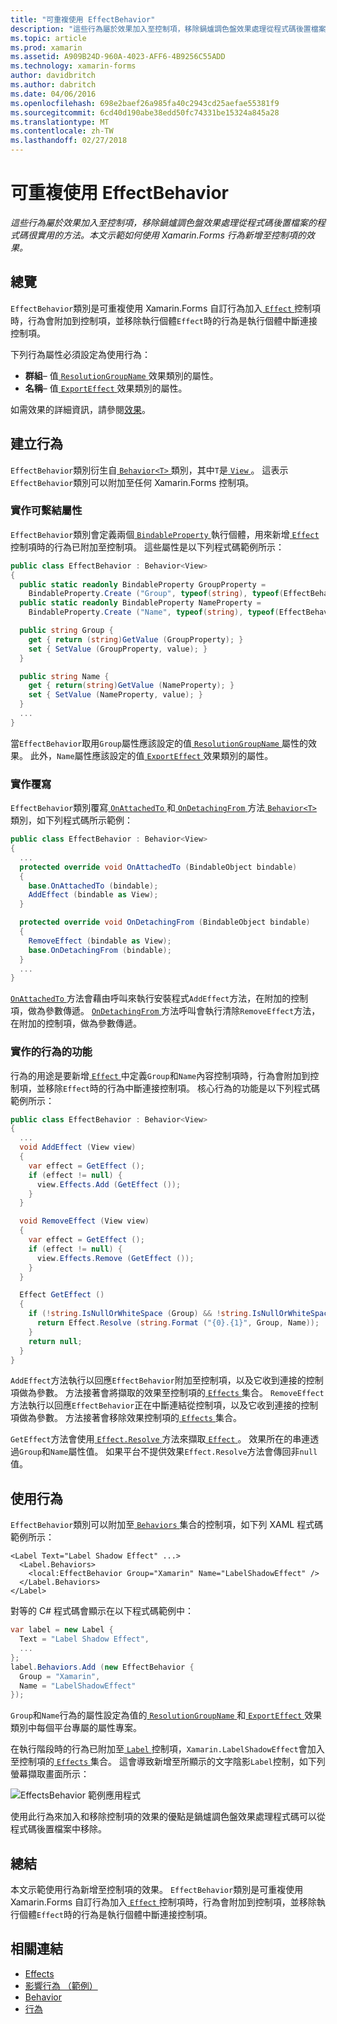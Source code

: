 ```yaml
---
title: "可重複使用 EffectBehavior"
description: "這些行為屬於效果加入至控制項，移除鍋爐調色盤效果處理從程式碼後置檔案的程式碼很實用的方法。 本文示範如何使用 Xamarin.Forms 行為新增至控制項的效果。"
ms.topic: article
ms.prod: xamarin
ms.assetid: A909B24D-960A-4023-AFF6-4B9256C55ADD
ms.technology: xamarin-forms
author: davidbritch
ms.author: dabritch
ms.date: 04/06/2016
ms.openlocfilehash: 698e2baef26a985fa40c2943cd25aefae55381f9
ms.sourcegitcommit: 6cd40d190abe38edd50fc74331be15324a845a28
ms.translationtype: MT
ms.contentlocale: zh-TW
ms.lasthandoff: 02/27/2018
---
```

# <a name="reusable-effectbehavior"></a>可重複使用 EffectBehavior

_這些行為屬於效果加入至控制項，移除鍋爐調色盤效果處理從程式碼後置檔案的程式碼很實用的方法。本文示範如何使用 Xamarin.Forms 行為新增至控制項的效果。_

## <a name="overview"></a>總覽

`EffectBehavior`類別是可重複使用 Xamarin.Forms 自訂行為加入[ `Effect` ](https://developer.xamarin.com/api/type/Xamarin.Forms.Effect/)控制項時，行為會附加到控制項，並移除執行個體`Effect`時的行為是執行個體中斷連接控制項。

下列行為屬性必須設定為使用行為：

- **群組**– 值[ `ResolutionGroupName` ](https://developer.xamarin.com/api/type/Xamarin.Forms.ResolutionGroupNameAttribute/)效果類別的屬性。
- **名稱**– 值[ `ExportEffect` ](https://developer.xamarin.com/api/type/Xamarin.Forms.ExportEffectAttribute/)效果類別的屬性。

如需效果的詳細資訊，請參閱[效果](~/xamarin-forms/app-fundamentals/effects/index.md)。

## <a name="creating-the-behavior"></a>建立行為

`EffectBehavior`類別衍生自[ `Behavior<T>` ](https://developer.xamarin.com/api/type/Xamarin.Forms.Behavior%3CT%3E/)類別，其中`T`是[ `View` ](https://developer.xamarin.com/api/type/Xamarin.Forms.View/)。 這表示`EffectBehavior`類別可以附加至任何 Xamarin.Forms 控制項。

### <a name="implementing-bindable-properties"></a>實作可繫結屬性

`EffectBehavior`類別會定義兩個[ `BindableProperty` ](https://developer.xamarin.com/api/type/Xamarin.Forms.BindableProperty/)執行個體，用來新增[ `Effect` ](https://developer.xamarin.com/api/type/Xamarin.Forms.Effect/)控制項時的行為已附加至控制項。 這些屬性是以下列程式碼範例所示：

```csharp
public class EffectBehavior : Behavior<View>
{
  public static readonly BindableProperty GroupProperty =
    BindableProperty.Create ("Group", typeof(string), typeof(EffectBehavior), null);
  public static readonly BindableProperty NameProperty =
    BindableProperty.Create ("Name", typeof(string), typeof(EffectBehavior), null);

  public string Group {
    get { return (string)GetValue (GroupProperty); }
    set { SetValue (GroupProperty, value); }
  }

  public string Name {
    get { return(string)GetValue (NameProperty); }
    set { SetValue (NameProperty, value); }
  }
  ...
}
```

當`EffectBehavior`取用`Group`屬性應該設定的值[ `ResolutionGroupName` ](https://developer.xamarin.com/api/type/Xamarin.Forms.ResolutionGroupNameAttribute/)屬性的效果。 此外，`Name`屬性應該設定的值[ `ExportEffect` ](https://developer.xamarin.com/api/type/Xamarin.Forms.ExportEffectAttribute/)效果類別的屬性。

### <a name="implementing-the-overrides"></a>實作覆寫

`EffectBehavior`類別覆寫[ `OnAttachedTo` ](https://developer.xamarin.com/api/member/Xamarin.Forms.Behavior%3CT%3E.OnAttachedTo/p/Xamarin.Forms.BindableObject/)和[ `OnDetachingFrom` ](https://developer.xamarin.com/api/member/Xamarin.Forms.Behavior%3CT%3E.OnDetachingFrom/p/Xamarin.Forms.BindableObject/)方法[ `Behavior<T>` ](https://developer.xamarin.com/api/type/Xamarin.Forms.Behavior%3CT%3E/)類別，如下列程式碼所示範例：

```csharp
public class EffectBehavior : Behavior<View>
{
  ...
  protected override void OnAttachedTo (BindableObject bindable)
  {
    base.OnAttachedTo (bindable);
    AddEffect (bindable as View);
  }

  protected override void OnDetachingFrom (BindableObject bindable)
  {
    RemoveEffect (bindable as View);
    base.OnDetachingFrom (bindable);
  }
  ...
}
```

[ `OnAttachedTo` ](https://developer.xamarin.com/api/member/Xamarin.Forms.Behavior%3CT%3E.OnAttachedTo/p/Xamarin.Forms.BindableObject/)方法會藉由呼叫來執行安裝程式`AddEffect`方法，在附加的控制項，做為參數傳遞。 [ `OnDetachingFrom` ](https://developer.xamarin.com/api/member/Xamarin.Forms.Behavior%3CT%3E.OnDetachingFrom/p/Xamarin.Forms.BindableObject/)方法呼叫會執行清除`RemoveEffect`方法，在附加的控制項，做為參數傳遞。

### <a name="implementing-the-behavior-functionality"></a>實作的行為的功能

行為的用途是要新增[ `Effect` ](https://developer.xamarin.com/api/type/Xamarin.Forms.Effect/)中定義`Group`和`Name`內容控制項時，行為會附加到控制項，並移除`Effect`時的行為中斷連接控制項。 核心行為的功能是以下列程式碼範例所示：

```csharp
public class EffectBehavior : Behavior<View>
{
  ...
  void AddEffect (View view)
  {
    var effect = GetEffect ();
    if (effect != null) {
      view.Effects.Add (GetEffect ());
    }
  }

  void RemoveEffect (View view)
  {
    var effect = GetEffect ();
    if (effect != null) {
      view.Effects.Remove (GetEffect ());
    }
  }

  Effect GetEffect ()
  {
    if (!string.IsNullOrWhiteSpace (Group) && !string.IsNullOrWhiteSpace (Name)) {
      return Effect.Resolve (string.Format ("{0}.{1}", Group, Name));
    }
    return null;
  }
}
```

`AddEffect`方法執行以回應`EffectBehavior`附加至控制項，以及它收到連接的控制項做為參數。 方法接著會將擷取的效果至控制項的[ `Effects` ](https://developer.xamarin.com/api/property/Xamarin.Forms.Element.Effects/)集合。 `RemoveEffect`方法執行以回應`EffectBehavior`正在中斷連結從控制項，以及它收到連接的控制項做為參數。 方法接著會移除效果控制項的[ `Effects` ](https://developer.xamarin.com/api/property/Xamarin.Forms.Element.Effects/)集合。

`GetEffect`方法會使用[ `Effect.Resolve` ](https://developer.xamarin.com/api/member/Xamarin.Forms.Effect.Resolve/p/System.String/)方法來擷取[ `Effect` ](https://developer.xamarin.com/api/type/Xamarin.Forms.Effect/)。 效果所在的串連透過`Group`和`Name`屬性值。 如果平台不提供效果`Effect.Resolve`方法會傳回非`null`值。

## <a name="consuming-the-behavior"></a>使用行為

`EffectBehavior`類別可以附加至[ `Behaviors` ](https://developer.xamarin.com/api/property/Xamarin.Forms.VisualElement.Behaviors/)集合的控制項，如下列 XAML 程式碼範例所示：

```xaml
<Label Text="Label Shadow Effect" ...>
  <Label.Behaviors>
    <local:EffectBehavior Group="Xamarin" Name="LabelShadowEffect" />
  </Label.Behaviors>
</Label>
```

對等的 C# 程式碼會顯示在以下程式碼範例中：

```csharp
var label = new Label {
  Text = "Label Shadow Effect",
  ...
};
label.Behaviors.Add (new EffectBehavior {
  Group = "Xamarin",
  Name = "LabelShadowEffect"
});
```

`Group`和`Name`行為的屬性設定為值的[ `ResolutionGroupName` ](https://developer.xamarin.com/api/type/Xamarin.Forms.ResolutionGroupNameAttribute/)和[ `ExportEffect` ](https://developer.xamarin.com/api/type/Xamarin.Forms.ExportEffectAttribute/)效果類別中每個平台專屬的屬性專案。

在執行階段時的行為已附加至[ `Label` ](https://developer.xamarin.com/api/type/Xamarin.Forms.Label/)控制項，`Xamarin.LabelShadowEffect`會加入至控制項的[ `Effects` ](https://developer.xamarin.com/api/property/Xamarin.Forms.Element.Effects/)集合。 這會導致新增至所顯示的文字陰影`Label`控制，如下列螢幕擷取畫面所示：

![](effect-behavior-images/screenshots.png "EffectsBehavior 範例應用程式")

使用此行為來加入和移除控制項的效果的優點是鍋爐調色盤效果處理程式碼可以從程式碼後置檔案中移除。

## <a name="summary"></a>總結

本文示範使用行為新增至控制項的效果。 `EffectBehavior`類別是可重複使用 Xamarin.Forms 自訂行為加入[ `Effect` ](https://developer.xamarin.com/api/type/Xamarin.Forms.Effect/)控制項時，行為會附加到控制項，並移除執行個體`Effect`時的行為是執行個體中斷連接控制項。


## <a name="related-links"></a>相關連結

- [Effects](~/xamarin-forms/app-fundamentals/effects/index.md)
- [影響行為 （範例）](https://developer.xamarin.com/samples/xamarin-forms/behaviors/effectbehavior/)
- [Behavior](https://developer.xamarin.com/api/type/Xamarin.Forms.Behavior/)
- [行為<T>](https://developer.xamarin.com/api/type/Xamarin.Forms.Behavior%3CT%3E/)
